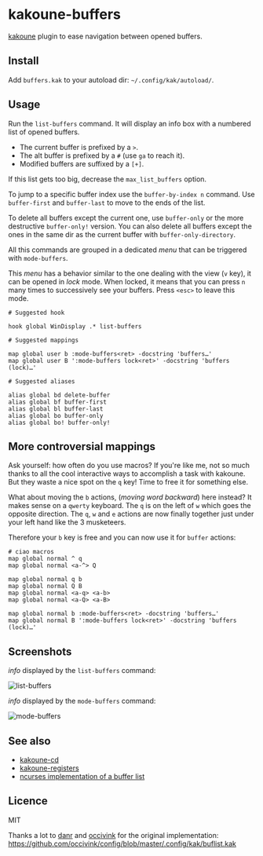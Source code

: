 # kakoune-buffers

[kakoune](http://kakoune.org) plugin to ease navigation between opened buffers.

## Install

Add `buffers.kak` to your autoload dir: `~/.config/kak/autoload/`.

## Usage

Run the `list-buffers` command. It will display an info box with a numbered list of opened buffers.

- The current buffer is prefixed by a `>`.
- The alt buffer is prefixed by a `#` (use `ga` to reach it).
- Modified buffers are suffixed by a `[+]`.

If this list gets too big, decrease the `max_list_buffers` option.

To jump to a specific buffer index use the `buffer-by-index n` command.
Use `buffer-first` and `buffer-last` to move to the ends of the list.

To delete all buffers except the current one, use `buffer-only` or the more destructive `buffer-only!` version.
You can also delete all buffers except the ones in the same dir as the current buffer with `buffer-only-directory`.

All this commands are grouped in a dedicated *menu* that can be triggered with `mode-buffers`.

This *menu* has a behavior similar to the one dealing with the view (`v` key), it can be opened
in *lock* mode. When locked, it means that you can press `n` many times to successively see your buffers.
Press `<esc>` to leave this mode.

```
# Suggested hook

hook global WinDisplay .* list-buffers

# Suggested mappings

map global user b :mode-buffers<ret> -docstring 'buffers…'
map global user B ':mode-buffers lock<ret>' -docstring 'buffers (lock)…'

# Suggested aliases

alias global bd delete-buffer
alias global bf buffer-first
alias global bl buffer-last
alias global bo buffer-only
alias global bo! buffer-only!
```

## More controversial mappings

Ask yourself: how often do you use macros? If you're like me, not so much thanks to all the cool interactive ways 
to accomplish a task with kakoune. But they waste a nice spot on the `q` key! Time to free it for something else.

What about moving the `b` actions, (*moving word backward*) here instead? It makes sense on a `qwerty` keyboard.
The `q` is on the left of `w` which goes the opposite direction. The `q`, `w` and `e` actions are now finally together
just under your left hand like the 3 musketeers.

Therefore your `b` key is free and you can now use it for `buffer` actions:

```
# ciao macros
map global normal ^ q
map global normal <a-^> Q

map global normal q b
map global normal Q B
map global normal <a-q> <a-b>
map global normal <a-Q> <a-B>

map global normal b :mode-buffers<ret> -docstring 'buffers…'
map global normal B ':mode-buffers lock<ret>' -docstring 'buffers (lock)…'
```


## Screenshots

*info* displayed by the `list-buffers` command:

![list-buffers](https://raw.githubusercontent.com/delapouite/kakoune-buffers/master/list-buffers.jpg)

*info* displayed by the `mode-buffers` command:

![mode-buffers](https://raw.githubusercontent.com/delapouite/kakoune-buffers/master/mode-buffers.jpg)

## See also

- [kakoune-cd](https://github.com/Delapouite/kakoune-cd)
- [kakoune-registers](https://github.com/Delapouite/kakoune-registers)
- [ncurses implementation of a buffer list](https://github.com/mawww/kakoune/pull/1065)

## Licence

MIT

Thanks a lot to [danr](https://github.com/danr) and [occivink](https://github.com/occivink)
for the original implementation: https://github.com/occivink/config/blob/master/.config/kak/buflist.kak
